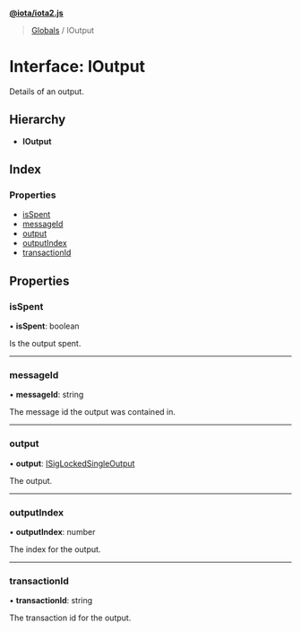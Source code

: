 **[@iota/iota2.js](../README.md)**

> [Globals](../README.md) / IOutput

# Interface: IOutput

Details of an output.

## Hierarchy

* **IOutput**

## Index

### Properties

* [isSpent](ioutput.md#isspent)
* [messageId](ioutput.md#messageid)
* [output](ioutput.md#output)
* [outputIndex](ioutput.md#outputindex)
* [transactionId](ioutput.md#transactionid)

## Properties

### isSpent

•  **isSpent**: boolean

Is the output spent.

___

### messageId

•  **messageId**: string

The message id the output was contained in.

___

### output

•  **output**: [ISigLockedSingleOutput](isiglockedsingleoutput.md)

The output.

___

### outputIndex

•  **outputIndex**: number

The index for the output.

___

### transactionId

•  **transactionId**: string

The transaction id for the output.
